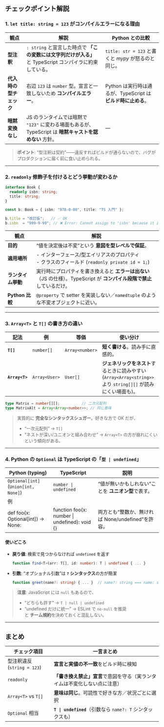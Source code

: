 ## チェックポイント解説

### 1. `let title: string = 123` がコンパイルエラーになる理由  
| 観点 | 解説 | Python との比較 |
|---|---|---|
| **型注釈** | `: string` と宣言した時点で **「この変数には文字列だけが入る」** と TypeScript コンパイラに約束している。 | `title: str = 123` と書くと *mypy* が怒るのと同じ。 |
| **代入時の型チェック** | 右辺 `123` は `number` 型。宣言と一致しないため **コンパイルエラー**。 | Python は実行時は通るが、TypeScript は **ビルド時に止める**。 |
| **暗黙変換なし** | JS のランタイムでは暗黙で `"123"` に変わる場面もあるが、TypeScript は **暗黙キャストを認めない** 方針。 | — |

> **ポイント**: “型注釈は契約”――違反すればビルドが通らないので、バグがプロダクションに届く前に食い止められる。

---

### 2. `readonly` 修飾子を付けるとどう挙動が変わるか

```ts
interface Book {
  readonly isbn: string;
  title: string;
}

const b: Book = { isbn: "978-0-00", title: "TS 入門" };

b.title = "改訂版";   // ✅ OK
b.isbn  = "999-9-99"; // ❌ Error: Cannot assign to 'isbn' because it is a read-only property.
```

| 観点 | 解説 |
|---|---|
| **目的** | “値を決定後は不変”という **意図を型レベルで保証**。 |
| **適用場所** | - インターフェース/型エイリアスのプロパティ<br>- クラスのフィールド (`readonly private id = 1;`) |
| **ランタイム挙動** | 実行時にプロパティを書き換えると **エラーは出ない**（JS の仕様）。TypeScript が **コンパイル段階で禁止**しているだけ。 |
| **Python 比較** | `@property` で setter を実装しない／`namedtuple` のような不変オブジェクトに近い。 |

---

### 3. `Array<T>` と `T[]` の書き方の違い

| 記法 | 例 | 等価 | 使い分け |
|---|---|---|---|
| **`T[]`** | `number[]` | `Array<number>` | **短く書ける**。読み手に直感的。 |
| **`Array<T>`** | `Array<User>` | `User[]` | **ジェネリックをネスト**するときに読みやすい (`Array<Array<string>>` より `string[][]` が読みにくい場面も)。 |

```ts
type Matrix = number[][];          // 二次元配列
type MatrixAlt = Array<Array<number>>; // 同じ意味
```

> 実質的に **完全なシンタックスシュガー**。好きな方で OK だが、  
> - “一次元配列” → `T[]`  
> - “ネストが深い/ユニオンと組み合わせ” → `Array<T>` の方が崩れにくい  
> という傾向がある。

---

### 4. Python の `Optional` は TypeScript の「`型 | undefined`」

| Python (typing) | TypeScript | 説明 |
|---|---|---|
| `Optional[int]` (`Union[int, None]`) | `number \| undefined` | “値が無いかもしれない”ことを **ユニオン型**で表す。 |
| 例 |  |  |
| def foo(x: Optional[int]) -> None: | function foo(x: number \| undefined): void {}| 両方とも“整数か、無ければ None/undefined”を許容。 |

#### 使いどころ
- **戻り値**: 検索で見つからなければ `undefined` を返す  
  ```ts
  function find<T>(arr: T[], id: number): T | undefined { ... }
  ```
- **引数**: “オプショナル引数”は **`?` シンタックス**の方が簡潔  
  ```ts
  function greet(name?: string) { ... }  // name?: string === name: string | undefined
  ```

> **注意**: JavaScript には `null` もあるので、  
> - “どちらも許す” → `T | null | undefined`  
> - “undefined だけに統一” → ESLint で `no-null` を推奨  
> と **チーム規約**を決めておくと混乱しない。

---

## まとめ

| チェック項目 | 一言まとめ |
|---|---|
| 型注釈違反 (`string = 123`) | **宣言と実値の不一致**をビルド時に検知 |
| `readonly` | **「書き換え禁止」宣言**で意図を守る（実ランタイムは不変化しない点に注意） |
| `Array<T>` vs `T[]` | **意味は同じ**。可読性で好きな方／状況ごとに選択 |
| `Optional` 相当 | **`T \| undefined`**（引数なら `name?: T` シンタックスも） |
